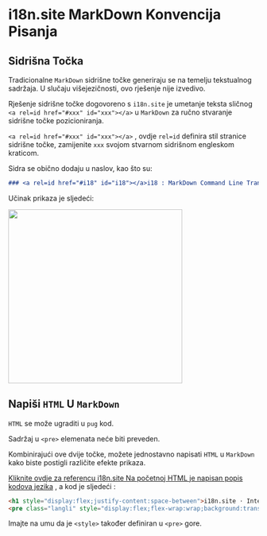 # i18n.site MarkDown Konvencija Pisanja

## Sidrišna Točka

Tradicionalne `MarkDown` sidrišne točke generiraju se na temelju tekstualnog sadržaja. U slučaju višejezičnosti, ovo rješenje nije izvedivo.

Rješenje sidrišne točke dogovoreno s `i18n.site` je umetanje teksta sličnog `<a rel=id href="#xxx" id="xxx"></a>` u `MarkDown` za ručno stvaranje sidrišne točke pozicioniranja.

`<a rel=id href="#xxx" id="xxx"></a>` , ovdje `rel=id` definira stil stranice sidrišne točke, zamijenite `xxx` svojom stvarnom sidrišnom engleskom kraticom.

Sidra se obično dodaju u naslov, kao što su:

```md
### <a rel=id href="#i18" id="i18"></a>i18 : MarkDown Command Line Translation Tool
```

Učinak prikaza je sljedeći:

<img src="//p.3ti.site/1721381136.avif" width="350">

## Napiši `HTML` U `MarkDown`

`HTML` se može ugraditi u `pug` kod.

Sadržaj u `<pre>` elemenata neće biti preveden.

Kombinirajući ove dvije točke, možete jednostavno napisati `HTML` u `MarkDown` kako biste postigli različite efekte prikaza.

[Kliknite ovdje za referencu i18n.site Na početnoj HTML je napisan popis kodova jezika](//raw.githubusercontent.com/i18n-site/md/main/zh/README.md) , a kod je sljedeći :

```html
<h1 style="display:flex;justify-content:space-between">i18n.site ⋅ International Solutions<img src="//p.3ti.site/logo.svg" style="user-select:none;margin-top:-1px;width:42px"></h1>
<pre class="langli" style="display:flex;flex-wrap:wrap;background:transparent;border:1px solid #eee;font-size:12px;box-shadow:0 0 3px inset #eee;padding:12px 5px 4px 12px;justify-content:space-between;"><style>pre.langli i{font-weight:300;font-family:s;margin-right:2px;margin-bottom:8px;font-style:normal;color:#666;border-bottom:1px dashed #ccc;}</style><i>English</i><i>简体中文</i><i>Deutsch</i> … …</pre>
```

Imajte na umu da je `<style>` također definiran u `<pre>` gore.
